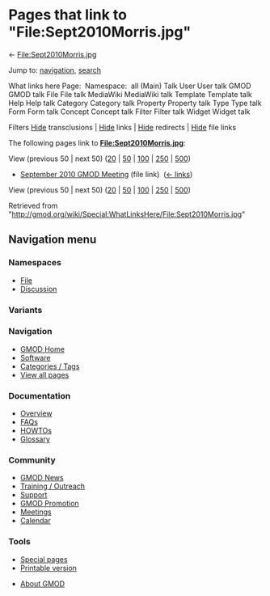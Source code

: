 <div id="mw-page-base" class="noprint">

</div>

<div id="mw-head-base" class="noprint">

</div>

<div id="content" class="mw-body" role="main">

<span id="top"></span>

<div id="mw-js-message" style="display:none;">

</div>



# <span dir="auto">Pages that link to "File:Sept2010Morris.jpg"</span>

<div id="bodyContent">

<div id="contentSub">

←
[File:Sept2010Morris.jpg](/wiki/File:Sept2010Morris.jpg "File:Sept2010Morris.jpg")

</div>

<div id="jump-to-nav" class="mw-jump">

Jump to: [navigation](#mw-navigation), [search](#p-search)

</div>

<div id="mw-content-text">

What links here Page:  Namespace:  all (Main) Talk User User talk GMOD
GMOD talk File File talk MediaWiki MediaWiki talk Template Template talk
Help Help talk Category Category talk Property Property talk Type Type
talk Form Form talk Concept Concept talk Filter Filter talk Widget
Widget talk

Filters
[Hide](/mediawiki/index.php?title=Special:WhatLinksHere/File:Sept2010Morris.jpg&hidetrans=1 "Special:WhatLinksHere/File:Sept2010Morris.jpg")
transclusions \|
[Hide](/mediawiki/index.php?title=Special:WhatLinksHere/File:Sept2010Morris.jpg&hidelinks=1 "Special:WhatLinksHere/File:Sept2010Morris.jpg")
links \|
[Hide](/mediawiki/index.php?title=Special:WhatLinksHere/File:Sept2010Morris.jpg&hideredirs=1 "Special:WhatLinksHere/File:Sept2010Morris.jpg")
redirects \|
[Hide](/mediawiki/index.php?title=Special:WhatLinksHere/File:Sept2010Morris.jpg&hideimages=1 "Special:WhatLinksHere/File:Sept2010Morris.jpg")
file links

The following pages link to
**[File:Sept2010Morris.jpg](/wiki/File:Sept2010Morris.jpg "File:Sept2010Morris.jpg")**:

View (previous 50 \| next 50)
([20](/mediawiki/index.php?title=Special:WhatLinksHere/File:Sept2010Morris.jpg&limit=20 "Special:WhatLinksHere/File:Sept2010Morris.jpg")
\|
[50](/mediawiki/index.php?title=Special:WhatLinksHere/File:Sept2010Morris.jpg&limit=50 "Special:WhatLinksHere/File:Sept2010Morris.jpg")
\|
[100](/mediawiki/index.php?title=Special:WhatLinksHere/File:Sept2010Morris.jpg&limit=100 "Special:WhatLinksHere/File:Sept2010Morris.jpg")
\|
[250](/mediawiki/index.php?title=Special:WhatLinksHere/File:Sept2010Morris.jpg&limit=250 "Special:WhatLinksHere/File:Sept2010Morris.jpg")
\|
[500](/mediawiki/index.php?title=Special:WhatLinksHere/File:Sept2010Morris.jpg&limit=500 "Special:WhatLinksHere/File:Sept2010Morris.jpg"))

- [September 2010 GMOD
  Meeting](/wiki/September_2010_GMOD_Meeting "September 2010 GMOD Meeting")
  (file link) ‎ <span class="mw-whatlinkshere-tools">([←
  links](/mediawiki/index.php?title=Special:WhatLinksHere&target=September+2010+GMOD+Meeting "Special:WhatLinksHere"))</span>

View (previous 50 \| next 50)
([20](/mediawiki/index.php?title=Special:WhatLinksHere/File:Sept2010Morris.jpg&limit=20 "Special:WhatLinksHere/File:Sept2010Morris.jpg")
\|
[50](/mediawiki/index.php?title=Special:WhatLinksHere/File:Sept2010Morris.jpg&limit=50 "Special:WhatLinksHere/File:Sept2010Morris.jpg")
\|
[100](/mediawiki/index.php?title=Special:WhatLinksHere/File:Sept2010Morris.jpg&limit=100 "Special:WhatLinksHere/File:Sept2010Morris.jpg")
\|
[250](/mediawiki/index.php?title=Special:WhatLinksHere/File:Sept2010Morris.jpg&limit=250 "Special:WhatLinksHere/File:Sept2010Morris.jpg")
\|
[500](/mediawiki/index.php?title=Special:WhatLinksHere/File:Sept2010Morris.jpg&limit=500 "Special:WhatLinksHere/File:Sept2010Morris.jpg"))

</div>

<div class="printfooter">

Retrieved from
"<http://gmod.org/wiki/Special:WhatLinksHere/File:Sept2010Morris.jpg>"

</div>

<div id="catlinks" class="catlinks catlinks-allhidden">

</div>

<div class="visualClear">

</div>

</div>

</div>

<div id="mw-navigation">

## Navigation menu

<div id="mw-head">



<div id="left-navigation">

<div id="p-namespaces" class="vectorTabs" role="navigation"
aria-labelledby="p-namespaces-label">

### Namespaces

- <span id="ca-nstab-image"><a href="/wiki/File:Sept2010Morris.jpg" accesskey="c"
  title="View the file page [c]">File</a></span>
- <span id="ca-talk"><a
  href="/mediawiki/index.php?title=File_talk:Sept2010Morris.jpg&amp;action=edit&amp;redlink=1"
  accesskey="t"
  title="Discussion about the content page [t]">Discussion</a></span>

</div>

<div id="p-variants" class="vectorMenu emptyPortlet" role="navigation"
aria-labelledby="p-variants-label">

### 

### Variants[](#)

<div class="menu">

</div>

</div>

</div>

<div id="right-navigation">





</div>



</div>

</div>

</div>

<div id="mw-panel">

<div id="p-logo" role="banner">

<a href="/wiki/Main_Page"
style="background-image: url(http://gmod.org/images/GMOD-cogs.png);"
title="Visit the main page"></a>

</div>

<div id="p-Navigation" class="portal" role="navigation"
aria-labelledby="p-Navigation-label">

### Navigation

<div class="body">

- <span id="n-GMOD-Home">[GMOD Home](/wiki/Main_Page)</span>
- <span id="n-Software">[Software](/wiki/GMOD_Components)</span>
- <span id="n-Categories-.2F-Tags">[Categories /
  Tags](/wiki/Categories)</span>
- <span id="n-View-all-pages">[View all
  pages](/wiki/Special:AllPages)</span>

</div>

</div>

<div id="p-Documentation" class="portal" role="navigation"
aria-labelledby="p-Documentation-label">

### Documentation

<div class="body">

- <span id="n-Overview">[Overview](/wiki/Overview)</span>
- <span id="n-FAQs">[FAQs](/wiki/Category:FAQ)</span>
- <span id="n-HOWTOs">[HOWTOs](/wiki/Category:HOWTO)</span>
- <span id="n-Glossary">[Glossary](/wiki/Glossary)</span>

</div>

</div>

<div id="p-Community" class="portal" role="navigation"
aria-labelledby="p-Community-label">

### Community

<div class="body">

- <span id="n-GMOD-News">[GMOD News](/wiki/GMOD_News)</span>
- <span id="n-Training-.2F-Outreach">[Training /
  Outreach](/wiki/Training_and_Outreach)</span>
- <span id="n-Support">[Support](/wiki/Support)</span>
- <span id="n-GMOD-Promotion">[GMOD
  Promotion](/wiki/GMOD_Promotion)</span>
- <span id="n-Meetings">[Meetings](/wiki/Meetings)</span>
- <span id="n-Calendar">[Calendar](/wiki/Calendar)</span>

</div>

</div>

<div id="p-tb" class="portal" role="navigation"
aria-labelledby="p-tb-label">

### Tools

<div class="body">

- <span id="t-specialpages"><a href="/wiki/Special:SpecialPages" accesskey="q"
  title="A list of all special pages [q]">Special pages</a></span>
- <span id="t-print"><a
  href="/mediawiki/index.php?title=Special:WhatLinksHere/File:Sept2010Morris.jpg&amp;printable=yes"
  rel="alternate" accesskey="p"
  title="Printable version of this page [p]">Printable version</a></span>

</div>

</div>

</div>

</div>

<div id="footer" role="contentinfo">

- <span id="footer-places-about">[About
  GMOD](/wiki/GMOD:About "GMOD:About")</span>

<!-- -->






</div>
